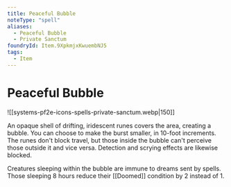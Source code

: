 ```yaml
---
title: Peaceful Bubble
noteType: "spell"
aliases:
  - Peaceful Bubble
  - Private Sanctum
foundryId: Item.9XpkmjxKwuembNJ5
tags:
  - Item
---
```


# Peaceful Bubble
![[systems-pf2e-icons-spells-private-sanctum.webp|150]]

An opaque shell of drifting, iridescent runes covers the area, creating a bubble. You can choose to make the burst smaller, in 10-foot increments. The runes don't block travel, but those inside the bubble can't perceive those outside it and vice versa. Detection and scrying effects are likewise blocked.

Creatures sleeping within the bubble are immune to dreams sent by spells. Those sleeping 8 hours reduce their [[Doomed]] condition by 2 instead of 1.
